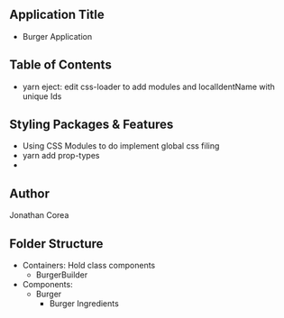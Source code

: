 ## Application Title
- Burger Application
## Table of Contents

- yarn eject: edit css-loader to add modules and localIdentName with unique Ids

## Styling Packages & Features

- Using CSS Modules to do implement global css filing
- yarn add prop-types
- 

## Author

Jonathan Corea

## Folder Structure
- Containers: Hold class components
    - BurgerBuilder
- Components: 
    - Burger
        - Burger Ingredients 


